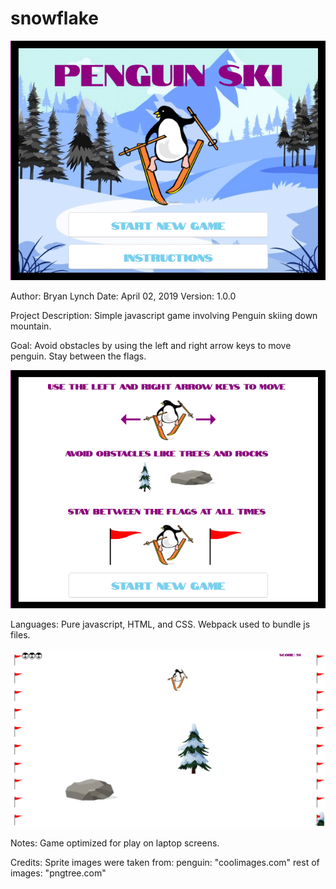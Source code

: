# snowflake

<img src="images/title.png" />

Author: Bryan Lynch
Date: April 02, 2019
Version: 1.0.0

Project Description: Simple javascript game involving Penguin skiing down mountain.

Goal: Avoid obstacles by using the left and right arrow keys to move penguin. Stay between
the flags.

<img src="images/instructions.png" />

Languages: Pure javascript, HTML, and CSS. Webpack used to bundle js files.

<img src="images/gameplay.png" />

Notes: Game optimized for play on laptop screens. 

Credits: Sprite images were taken from:
	 penguin: "coolimages.com"
	 rest of images: "pngtree.com"
	 

